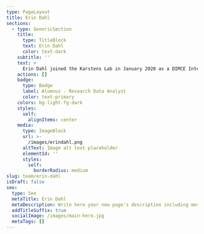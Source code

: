 ```yaml
---
type: PageLayout
title: Erin Dahl
sections:
  - type: GenericSection
    title:
      type: TitleBlock
      text: Erin Dahl
      color: text-dark
    subtitle: ''
    text: >
      Erin Dahl joined the Karstens Lab in January 2020 as a DIMCE Intern. She continued working in the Karstens Lab as a student worker on improving data visualization and generalizing code workflows. Erin completed her B.S. in Bioinformatics from Pacific University (January 2021’) and was a Research Data Analyst in the Karstens Lab from 2021 - 2022.
    actions: []
    badge:
      type: Badge
      label: Alumnus - Research Data Analyst
      color: text-primary
    colors: bg-light-fg-dark
    styles:
      self:
        alignItems: center
    media:
      type: ImageBlock
      url: >-
        /images/erindahl.png
      altText: Image alt text placeholder
      elementId: ''
      styles:
        self:
          borderRadius: medium
slug: team/erin-dahl
isDraft: false
seo:
  type: Seo
  metaTitle: Erin Dahl
  metaDescription: Write here your new page's description including most relevant keywords.
  addTitleSuffix: true
  socialImage: /images/main-hero.jpg
  metaTags: []
---
```

